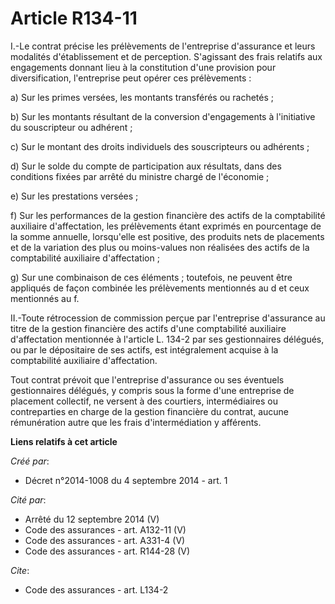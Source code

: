 # Article R134-11

I.-Le contrat précise les prélèvements de l'entreprise d'assurance et leurs modalités d'établissement et de perception.
S'agissant des frais relatifs aux engagements donnant lieu à la constitution d'une provision pour diversification,
l'entreprise peut opérer ces prélèvements : 

a) Sur les primes versées, les montants transférés ou rachetés ; 

b) Sur les montants résultant de la conversion d'engagements à l'initiative du souscripteur ou adhérent ; 

c) Sur le montant des droits individuels des souscripteurs ou adhérents ; 

d) Sur le solde du compte de participation aux résultats, dans des conditions fixées par arrêté du ministre chargé de
l'économie ; 

e) Sur les prestations versées ; 

f) Sur les performances de la gestion financière des actifs de la comptabilité auxiliaire d'affectation, les prélèvements
étant exprimés en pourcentage de la somme annuelle, lorsqu'elle est positive, des produits nets de placements et de la
variation des plus ou moins-values non réalisées des actifs de la comptabilité auxiliaire d'affectation ; 

g) Sur une combinaison de ces éléments ; toutefois, ne peuvent être appliqués de façon combinée les prélèvements mentionnés
au d et ceux mentionnés au f. 

II.-Toute rétrocession de commission perçue par l'entreprise d'assurance au titre de la gestion financière des actifs d'une
comptabilité auxiliaire d'affectation mentionnée à l'article L. 134-2 par ses gestionnaires délégués, ou par le dépositaire
de ses actifs, est intégralement acquise à la comptabilité auxiliaire d'affectation. 

Tout contrat prévoit que l'entreprise d'assurance ou ses éventuels gestionnaires délégués, y compris sous la forme d'une
entreprise de placement collectif, ne versent à des courtiers, intermédiaires ou contreparties en charge de la gestion
financière du contrat, aucune rémunération autre que les frais d'intermédiation y afférents.

**Liens relatifs à cet article**

_Créé par_:

  - Décret n°2014-1008 du 4 septembre 2014 - art. 1

_Cité par_:

  - Arrêté du 12 septembre 2014 (V)
  - Code des assurances - art. A132-11 (V)
  - Code des assurances - art. A331-4 (V)
  - Code des assurances - art. R144-28 (V)

_Cite_:

  - Code des assurances - art. L134-2
